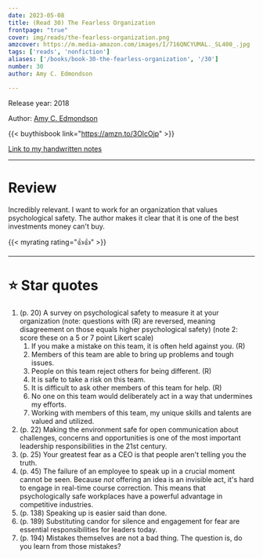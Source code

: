 ```yaml
---
date: 2023-05-08
title: (Read 30) The Fearless Organization
frontpage: "true"
cover: img/reads/the-fearless-organization.png
amzcover: https://m.media-amazon.com/images/I/716QNCYUMAL._SL400_.jpg
tags: ['reads', 'nonfiction']
aliases: ['/books/book-30-the-fearless-organization', '/30']
number: 30
author: Amy C. Edmondson

---
```


Release year: 2018

Author: [Amy C. Edmondson](https://amycedmondson.com/)

{{< buythisbook link="https://amzn.to/3OlcOjp" >}}

[Link to my handwritten notes](https://drive.google.com/file/d/18_5Ydkr2haHU1-ejGYM_pVuEhoc50njO/view?usp=drive_link)

---

# Review

Incredibly relevant. I want to work for an organization that values psychological safety. The author makes it clear that it is one of the best investments money can't buy.

{{< myrating rating="👍👍" >}}

---

# :star: Star quotes

1. (p. 20) A survey on psychological safety to measure it at
   your organization (note: questions with (R) are reversed,
   meaning disagreement on those equals higher psychological
   safety) (note 2: score these on a 5 or 7 point Likert
   scale)
    1. If you make a mistake on this team, it is often held
       against you. (R)
    1. Members of this team are able to bring up problems
       and tough issues.
    1. People on this team reject others for being
       different. (R)
    1. It is safe to take a risk on this team.
    1. It is difficult to ask other members of this team for
       help. (R)
    1. No one on this team would deliberately act in a way
       that undermines my efforts.
    1. Working with members of this team, my unique skills
       and talents are valued and utilized.
1. (p. 22) Making the environment safe for open
   communication about challenges, concerns and
   opportunities is one of the most important leadership
   responsibilities in the 21st century.
1. (p. 25) Your greatest fear as a CEO is that people aren't
   telling you the truth.
1. (p. 45) The failure of an employee to speak up in a
   crucial moment cannot be seen. Because *not* offering an
   idea is an invisible act, it's hard to engage in
   real-time course correction. This means that
   psychologically safe workplaces have a powerful advantage
   in competitive industries.
1. (p. 138) Speaking up is easier said than done.
1. (p. 189) Substituting candor for silence and engagement
   for fear are essential responsibilities for leaders
   today.
1. (p. 194) Mistakes themselves are not a bad thing. The
   question is, do you learn from those mistakes?
